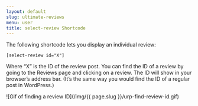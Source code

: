 ```yaml
---
layout: default
slug: ultimate-reviews
menu: user
title: select-review Shortcode
---
```

The following shortcode lets you display an individual review:

`[select-review id="X"]`

Where “X” is the ID of the review post. You can find the ID of a review by going to the Reviews page and clicking on a review. The ID will show in your browser’s address bar. (It’s the same way you would find the ID of a regular post in WordPress.)

![Gif of finding a review ID](/img/{{ page.slug }}/urp-find-review-id.gif)